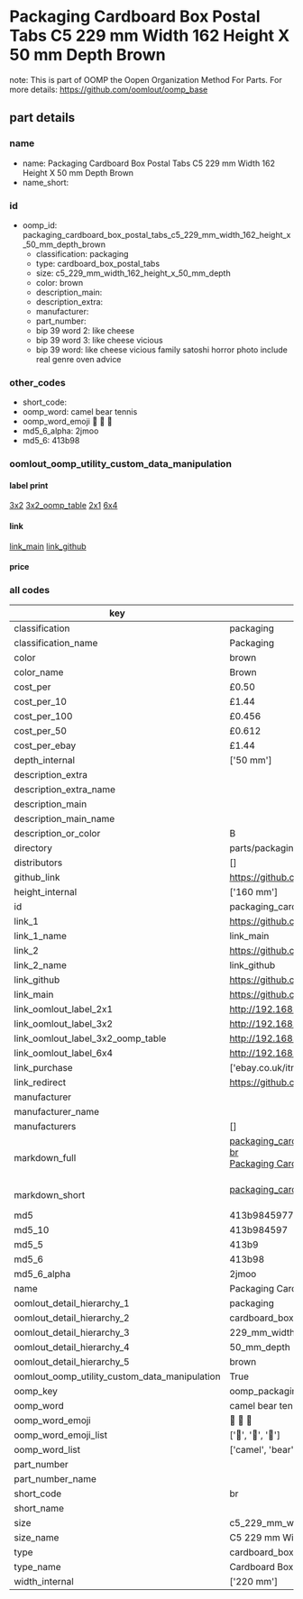 # Packaging Cardboard Box Postal Tabs C5 229 mm Width 162 Height X 50 mm Depth Brown  

note: This is part of OOMP the Oopen Organization Method For Parts. For more details: https://github.com/oomlout/oomp_base

##  part details
  







### name
* name: Packaging Cardboard Box Postal Tabs C5 229 mm Width 162 Height X 50 mm Depth Brown
* name_short: 
### id
* oomp_id: packaging_cardboard_box_postal_tabs_c5_229_mm_width_162_height_x_50_mm_depth_brown
  * classification: packaging
  * type: cardboard_box_postal_tabs
  * size: c5_229_mm_width_162_height_x_50_mm_depth
  * color: brown
  * description_main: 
  * description_extra: 
  * manufacturer: 
  * part_number: 
  * bip 39 word 2: like cheese
  * bip 39 word 3: like cheese vicious
  * bip 39 word: like cheese vicious family satoshi horror photo include real genre oven advice

### other_codes
* short_code: 
* oomp_word: camel bear tennis
* oomp_word_emoji :camel: :bear: :tennis:
* md5_6_alpha: 2jmoo
* md5_6: 413b98






### oomlout_oomp_utility_custom_data_manipulation
#### label print
[3x2](http://192.168.1.245:1112/?label=oomp%202jmoo)
[3x2_oomp_table](http://192.168.1.108:1112/?label=oomp%202jmoo)
[2x1](http://192.168.1.242:1112/?label=oomp%202jmoo)
[6x4](http://192.168.1.55:1112/?label=oomp%202jmoo)    

#### link

[link_main](https://github.com/oomlout/oomlout_oomp_version_1_messy/tree/main/parts/packaging_cardboard_box_postal_tabs_c5_229_mm_width_162_height_x_50_mm_depth_brown) [link_github](https://github.com/oomlout/oomlout_oomp_version_1_messy/tree/main/parts/packaging_cardboard_box_postal_tabs_c5_229_mm_width_162_height_x_50_mm_depth_brown)                             

#### price







### all codes 
| key | value |  
| --- | --- |  
| classification | packaging |  
| classification_name | Packaging |  
| color | brown |  
| color_name | Brown |  
| cost_per | £0.50 |  
| cost_per_10 | £1.44 |  
| cost_per_100 | £0.456 |  
| cost_per_50 | £0.612 |  
| cost_per_ebay | £1.44 |  
| depth_internal | ['50 mm'] |  
| description_extra |  |  
| description_extra_name |  |  
| description_main |  |  
| description_main_name |  |  
| description_or_color | B  |  
| directory | parts/packaging_cardboard_box_postal_tabs_c5_229_mm_width_162_height_x_50_mm_depth_brown |  
| distributors | [] |  
| github_link | https://github.com/oomlout/oomlout_oomp_part_src/tree/main/parts/packaging_cardboard_box_postal_tabs_c5_229_mm_width_162_height_x_50_mm_depth_brown |  
| height_internal | ['160 mm'] |  
| id | packaging_cardboard_box_postal_tabs_c5_229_mm_width_162_height_x_50_mm_depth_brown |  
| link_1 | https://github.com/oomlout/oomlout_oomp_version_1_messy/tree/main/parts/packaging_cardboard_box_postal_tabs_c5_229_mm_width_162_height_x_50_mm_depth_brown |  
| link_1_name | link_main |  
| link_2 | https://github.com/oomlout/oomlout_oomp_version_1_messy/tree/main/parts/packaging_cardboard_box_postal_tabs_c5_229_mm_width_162_height_x_50_mm_depth_brown |  
| link_2_name | link_github |  
| link_github | https://github.com/oomlout/oomlout_oomp_version_1_messy/tree/main/parts/packaging_cardboard_box_postal_tabs_c5_229_mm_width_162_height_x_50_mm_depth_brown |  
| link_main | https://github.com/oomlout/oomlout_oomp_version_1_messy/tree/main/parts/packaging_cardboard_box_postal_tabs_c5_229_mm_width_162_height_x_50_mm_depth_brown |  
| link_oomlout_label_2x1 | http://192.168.1.242:1112/?label=oomp%202jmoo |  
| link_oomlout_label_3x2 | http://192.168.1.245:1112/?label=oomp%202jmoo |  
| link_oomlout_label_3x2_oomp_table | http://192.168.1.108:1112/?label=oomp%202jmoo |  
| link_oomlout_label_6x4 | http://192.168.1.55:1112/?label=oomp%202jmoo |  
| link_purchase | ['ebay.co.uk/itm/174060319073', 'https://www.rajapack.co.uk/cardboard-boxes/document-printer-boxes/a5-brown-flat-postal-boxes_OFF_UK_0205.html?'] |  
| link_redirect | https://github.com/oomlout/oomlout_oomp_version_1_messy/tree/main/parts/packaging_cardboard_box_postal_tabs_c5_229_mm_width_162_height_x_50_mm_depth_brown |  
| manufacturer |  |  
| manufacturer_name |  |  
| manufacturers | [] |  
| markdown_full | [packaging_cardboard_box_postal_tabs_c5_229_mm_width_162_height_x_50_mm_depth_brown](none)<br>[br](none)<br>[Packaging Cardboard Box Postal Tabs C5 229 Mm Width 162 Height X 50 Mm Depth Brown](none)<br><br> |  
| markdown_short | [packaging_cardboard_box_postal_tabs_c5_229_mm_width_162_height_x_50_mm_depth_brown](none)<br><br> |  
| md5 | 413b984597727475b6dfb529e709cc0d |  
| md5_10 | 413b984597 |  
| md5_5 | 413b9 |  
| md5_6 | 413b98 |  
| md5_6_alpha | 2jmoo |  
| name | Packaging Cardboard Box Postal Tabs C5 229 mm Width 162 Height X 50 mm Depth Brown |  
| oomlout_detail_hierarchy_1 | packaging |  
| oomlout_detail_hierarchy_2 | cardboard_box_postal_tabs |  
| oomlout_detail_hierarchy_3 | 229_mm_width |  
| oomlout_detail_hierarchy_4 | 50_mm_depth |  
| oomlout_detail_hierarchy_5 | brown |  
| oomlout_oomp_utility_custom_data_manipulation | True |  
| oomp_key | oomp_packaging_cardboard_box_postal_tabs_c5_229_mm_width_162_height_x_50_mm_depth_brown |  
| oomp_word | camel bear tennis |  
| oomp_word_emoji | :camel: :bear: :tennis: |  
| oomp_word_emoji_list | [':camel:', ':bear:', ':tennis:'] |  
| oomp_word_list | ['camel', 'bear', 'tennis'] |  
| part_number |  |  
| part_number_name |  |  
| short_code | br |  
| short_name |  |  
| size | c5_229_mm_width_162_height_x_50_mm_depth |  
| size_name | C5 229 mm Width 162 Height X 50 mm Depth |  
| type | cardboard_box_postal_tabs |  
| type_name | Cardboard Box Postal Tabs |  
| width_internal | ['220 mm'] |  
